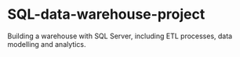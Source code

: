 # SQL-data-warehouse-project

Building a warehouse with SQL Server, including ETL processes, data modelling and analytics.
